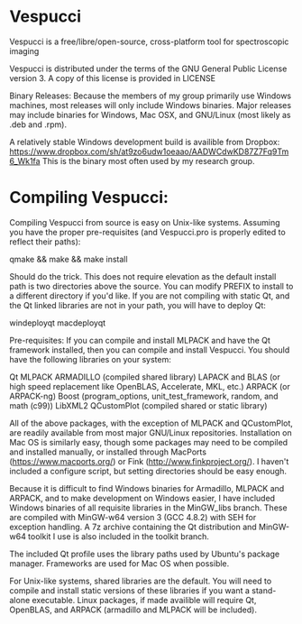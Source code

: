 Vespucci
========
Vespucci is a free/libre/open-source, cross-platform tool for spectroscopic
imaging

Vespucci is distributed under the terms of the GNU General Public License version 3.
A copy of this license is provided in LICENSE

Binary Releases:
Because the members of my group primarily use Windows machines, most releases 
will only include Windows binaries.  Major releases may include binaries for 
Windows, Mac OSX, and GNU/Linux (most likely as .deb and .rpm).

A relatively stable Windows development build is availible from Dropbox:
https://www.dropbox.com/sh/at9zo6udw1oeaao/AADWCdwKD87Z7Fq9Tm6_Wk1fa
This is the binary most often used by my research group.


Compiling Vespucci:
===================
Compiling Vespucci from source is easy on Unix-like systems. Assuming you
have the proper pre-requisites (and Vespucci.pro is properly edited to reflect
their paths):

  qmake && make && make install

Should do the trick. This does not require elevation as the default install path
is two directories above the source. You can modify PREFIX to install to a different
directory if you'd like. If you are not compiling with static Qt, and the Qt linked
libraries are not in your path, you will have to deploy Qt:
  
  windeployqt 
  macdeployqt

Pre-requisites:
If you can compile and install MLPACK and have the Qt framework installed,
then you can compile and install Vespucci. You should have the following
libraries on your system:

Qt
MLPACK
ARMADILLO (compiled shared library)
LAPACK and BLAS (or high speed replacement like OpenBLAS, Accelerate, MKL, etc.)
ARPACK (or ARPACK-ng)
Boost (program_options, unit_test_framework, random, and math (c99))
LibXML2
QCustomPlot (compiled shared or static library)

All of the above packages, with the exception of MLPACK and QCustomPlot, are 
readily available from most major GNU/Linux repositories. Installation on Mac
OS is similarly easy, though some packages may need to be compiled and installed
manually, or installed through MacPorts (https://www.macports.org/) or Fink 
(http://www.finkproject.org/). I haven't included a configure script, but setting
directories should be easy enough.

Because it is difficult to find Windows binaries for Armadillo, MLPACK and ARPACK,
and to make development on Windows easier, I have included Windows binaries of all
requisite libraries in the MinGW_libs branch. These are compiled with MinGW-w64 
version 3 (GCC 4.8.2) with SEH for exception handling. A 7z archive containing the
Qt distribution and MinGW-w64 toolkit I use is also included in the toolkit branch.

The included Qt profile uses the library paths used by Ubuntu's package manager.
Frameworks are used for Mac OS when possible.

For Unix-like systems, shared libraries are the default. You will need to
compile and install static versions of these libraries if you want a stand-
alone executable. Linux packages, if made availible will require Qt, OpenBLAS, and
ARPACK (armadillo and MLPACK will be included).

